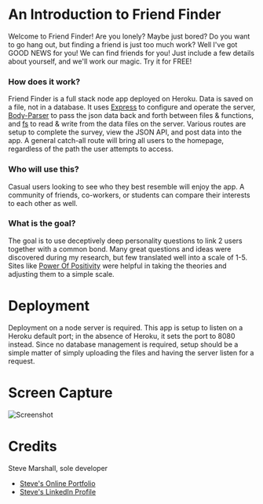 # An Introduction to Friend Finder
Welcome to Friend Finder! Are you lonely? Maybe just bored? Do you want to go hang out, but finding a friend is just too much work? Well I've got GOOD NEWS for you! We can find friends for you! Just include a few details about yourself, and we'll work our magic. Try it for FREE!

### How does it work?
Friend Finder is a full stack node app deployed on Heroku. Data is saved on a file, not in a database. It uses [Express](https://www.npmjs.com/package/express) to configure and operate the server, [Body-Parser](https://www.npmjs.com/package/body-parser) to pass the json data back and forth between files & functions, and [fs](https://nodejs.org/api/fs.html) to read & write from the data files on the server. Various routes are setup to complete the survey, view the JSON API, and post data into the app. A general catch-all route will bring all users to the homepage, regardless of the path the user attempts to access.

### Who will use this?
Casual users looking to see who they best resemble will enjoy the app. A community of friends, co-workers, or students can compare their interests to each other as well.

### What is the goal?
The goal is to use deceptively deep personality questions to link 2 users together with a common bond. Many great questions and ideas were discovered during my research, but few translated well into a scale of 1-5. Sites like [Power Of Positivity](https://www.powerofpositivity.com/10-questions-ask-someone-will-reveal/) were helpful in taking the theories and adjusting them to a simple scale.

# Deployment
Deployment on a node server is required. This app is setup to listen on a Heroku default port; in the absence of Heroku, it sets the port to 8080 instead. Since no database management is required, setup should be a simple matter of simply uploading the files and having the server listen for a request.

# Screen Capture
![Screenshot](http://www.fullstacksteve.com/wp-content/uploads/2018/01/node-hangman-4.png)

# Credits
Steve Marshall, sole developer
* [Steve's Online Portfolio](http://fullstacksteve.com/)
* [Steve's LinkedIn Profile](https://www.linkedin.com/in/sonoa/)